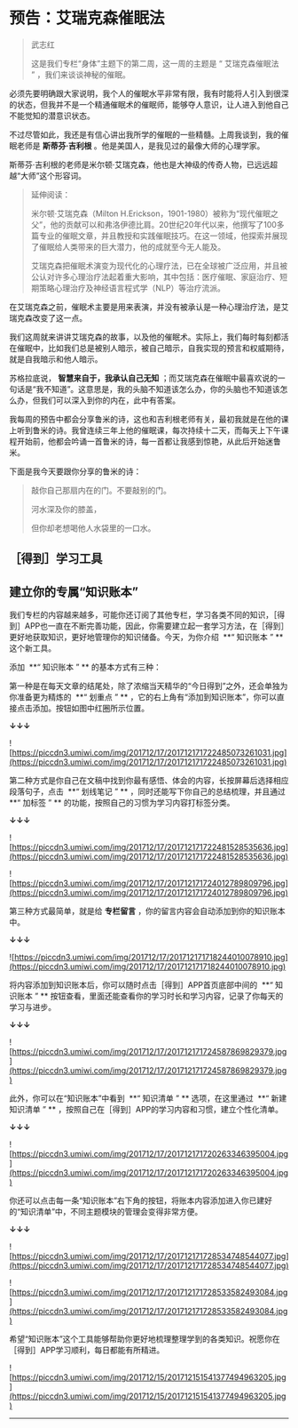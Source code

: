 # 预告：艾瑞克森催眠法

> 武志红
> 
> 这是我们专栏“身体”主题下的第二周，这一周的主题是 “ 艾瑞克森催眠法 ” ，我们来谈谈神秘的催眠。

必须先要明确跟大家说明，我个人的催眠水平非常有限，我有时能将人引入到很深的状态，但我并不是一个精通催眠术的催眠师，能够夺人意识，让人进入到他自己不能觉知的潜意识状态。

不过尽管如此，我还是有信心讲出我所学的催眠的一些精髓。上周我谈到，我的催眠老师是 **斯蒂芬·吉利根** 。他是美国人，是我见过的最像大师的心理学家。

斯蒂芬·吉利根的老师是米尔顿·艾瑞克森，他也是大神级的传奇人物，已远远超越“大师”这个形容词。

> 延伸阅读：
> 
> 米尔顿·艾瑞克森（Milton H.Erickson，1901-1980）被称为“现代催眠之父”，他的贡献可以和弗洛伊德比肩。20世纪20年代以来，他撰写了100多篇专业的催眠文章，并且教授和实践催眠技巧。在这一领域，他探索并展现了催眠给人类带来的巨大潜力，他的成就至今无人能及。
> 
> 艾瑞克森把催眠术演变为现代化的心理疗法，已在全球被广泛应用，并且被公认对许多心理治疗法起着重大影响，其中包括：医疗催眠、家庭治疗、短期策略心理治疗及神经语言程式学（NLP）等治疗流派。

在艾瑞克森之前，催眠术主要是用来表演，并没有被承认是一种心理治疗法，是艾瑞克森改变了这一点。

我们这周就来讲讲艾瑞克森的故事，以及他的催眠术。实际上，我们每时每刻都活在催眠中，比如我们总是被别人暗示，被自己暗示，自我实现的预言和权威期待，就是自我暗示和他人暗示。

苏格拉底说， **智慧来自于，我承认自己无知** ；而艾瑞克森在催眠中最喜欢说的一句话是“我不知道”。这意思是，我的头脑不知道该怎么办，你的头脑也不知道该怎么办，但我们可以深入到你的内在，此中有答案。

我每周的预告中都会分享鲁米的诗，这也和吉利根老师有关，最初我就是在他的课上听到鲁米的诗。我曾连续三年上他的催眠课，每次持续十二天，而每天上下午课程开始前，他都会吟诵一首鲁米的诗，每一首都让我感到惊艳，从此后开始迷鲁米。

下面是我今天要跟你分享的鲁米的诗：

> 敲你自己那扇内在的门。不要敲别的门。
> 
> 河水深及你的膝盖，
> 
> 但你却老想喝他人水袋里的一口水。

## ［得到］学习工具

## 建立你的专属“知识账本”

我们专栏的内容越来越多，可能你还订阅了其他专栏，学习各类不同的知识，［得到］APP也一直在不断完善功能，因此，你需要建立起一套学习方法，在［得到］更好地获取知识，更好地管理你的知识储备。今天，为你介绍  **“ 知识账本 ” ** 这个新工具。

添加  **“ 知识账本 ” ** 的基本方式有三种：

第一种是在每天文章的结尾处，除了浓缩当天精华的“今日得到”之外，还会单独为你准备更为精炼的  **“ 划重点 ” ** ，它的右上角有“添加到知识账本”，你可以直接点击添加。按钮如图中红圈所示位置。

 **↓↓↓**

![https://piccdn3.umiwi.com/img/201712/17/201712171722485073261031.jpg](https://piccdn3.umiwi.com/img/201712/17/201712171722485073261031.jpg)

第二种方式是你自己在文稿中找到你最有感悟、体会的内容，长按屏幕后选择相应段落句子，点击  **“ 划线笔记 ” ** ，同时还能写下你自己的总结梳理，并且通过  **“ 加标签 ” ** 的功能，按照自己的习惯为学习内容打标签分类。

 **↓↓↓**

![https://piccdn3.umiwi.com/img/201712/17/201712171722481528535636.jpg](https://piccdn3.umiwi.com/img/201712/17/201712171722481528535636.jpg)

![https://piccdn3.umiwi.com/img/201712/17/201712171724012789809796.jpg](https://piccdn3.umiwi.com/img/201712/17/201712171724012789809796.jpg)

第三种方式最简单，就是给 **专栏留言** ，你的留言内容会自动添加到你的知识账本中。

 **↓↓↓**

![https://piccdn3.umiwi.com/img/201712/17/201712171718244010078910.jpg](https://piccdn3.umiwi.com/img/201712/17/201712171718244010078910.jpg)

将内容添加到知识账本后，你可以随时点击［得到］APP首页底部中间的  **“ 知识账本 ” ** 按钮查看，里面还能查看你的学习时长和学习内容，记录了你每天的学习与进步。

 **↓↓↓**

![https://piccdn3.umiwi.com/img/201712/17/201712171724587869829379.jpg](https://piccdn3.umiwi.com/img/201712/17/201712171724587869829379.jpg)

此外，你可以在“知识账本”中看到  **“ 知识清单 ” ** 选项，在这里通过  **“ 新建知识清单 ” ** ，按照自己在［得到］APP的学习内容和习惯，建立个性化清单。

 **↓↓↓**

![https://piccdn3.umiwi.com/img/201712/17/201712171720263346395004.jpg](https://piccdn3.umiwi.com/img/201712/17/201712171720263346395004.jpg)

你还可以点击每一条“知识账本”右下角的按钮，将账本内容添加进入你已建好的“知识清单”中，不同主题模块的管理会变得非常方便。

 **↓↓↓**

![https://piccdn3.umiwi.com/img/201712/17/201712171728534748544077.jpg](https://piccdn3.umiwi.com/img/201712/17/201712171728534748544077.jpg)

![https://piccdn3.umiwi.com/img/201712/17/201712171728533582493084.jpg](https://piccdn3.umiwi.com/img/201712/17/201712171728533582493084.jpg)

希望“知识账本”这个工具能够帮助你更好地梳理整理学到的各类知识。祝愿你在［得到］APP学习顺利，每日都能有所精进。

![https://piccdn3.umiwi.com/img/201712/15/201712151541377494963205.jpg](https://piccdn3.umiwi.com/img/201712/15/201712151541377494963205.jpg)

---
